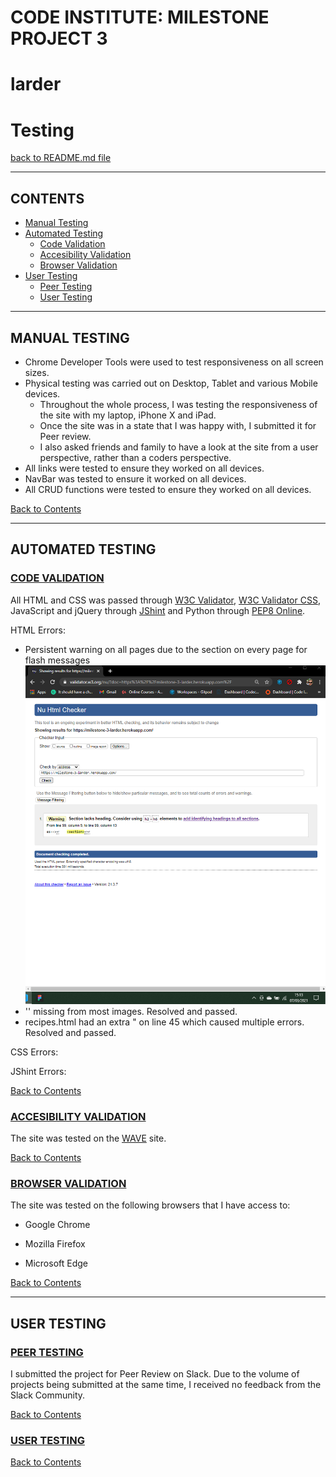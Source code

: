 # **CODE INSTITUTE: MILESTONE PROJECT 3** #

# **larder** #

# Testing

[back to README.md file](https://github.com/iainm342/milestone-3/blob/master/README.md/#testing)

---

## **CONTENTS** ##

- [Manual Testing](#manual-testing)
- [Automated Testing](#automated-testing)
    - [Code Validation](#code-validation)
    - [Accesibility Validation](#accesibility-validation)
    - [Browser Validation](#browser-validation)
- [User Testing](#user-testing)
    - [Peer Testing](#peer-testing)
    - [User Testing](#user-testing)

---

## **MANUAL TESTING** ##

- Chrome Developer Tools were used to test responsiveness on all screen sizes.
- Physical testing was carried out on Desktop, Tablet and various Mobile devices.
    - Throughout the whole process, I was testing the responsiveness of the site with my laptop, iPhone X and iPad.
    - Once the site was in a state that I was happy with, I submitted it for Peer review.
    - I also asked friends and family to have a look at the site from a user perspective, rather than a coders perspective.
- All links were tested to ensure they worked on all devices.
- NavBar was tested to ensure it worked on all devices.
- All CRUD functions were tested to ensure they worked on all devices.

[Back to Contents](#contents)

---

## **AUTOMATED TESTING** ##

### <ins>CODE VALIDATION</ins> ###

All HTML and CSS was passed through [W3C Validator](https://validator.w3.org/), [W3C Validator CSS](https://jigsaw.w3.org/css-validator/), JavaScript and jQuery through [JShint](https://jshint.com/) and Python through [PEP8 Online](http://pep8online.com/).

HTML Errors:

- Persistent warning on all pages due to the section on every page for flash messages
![HTML Error](https://github.com/iainm342/milestone-3/blob/master/static/images/readme/section-warning.png)
- '<alt>' missing from most images. Resolved and passed.
- recipes.html had an extra " on line 45 which caused multiple errors. Resolved and passed.

CSS Errors:

JShint Errors:

[Back to Contents](#contents)

### <ins>ACCESIBILITY VALIDATION</ins>

The site was tested on the [WAVE](https://wave.webaim.org/) site.

[Back to Contents](#contents)

### <ins>BROWSER VALIDATION</ins> ###

The site was tested on the following browsers that I have access to:

- Google Chrome

- Mozilla Firefox

- Microsoft Edge

[Back to Contents](#contents)

---

## **USER TESTING** ##

### <ins>PEER TESTING</ins> ###

I submitted the project for Peer Review on Slack. Due to the volume of projects being submitted at the same time, I received no feedback from the Slack Community.

[Back to Contents](#contents)

### <ins>USER TESTING</ins> ###

[Back to Contents](#contents)
